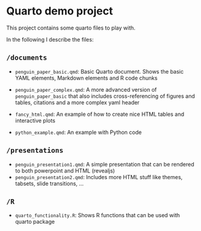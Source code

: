 # Quarto demo project

This project contains some quarto files to play with.

In the following I describe the files:

## `/documents`

- `penguin_paper_basic.qmd`: Basic Quarto document. Shows the basic YAML elements, 
Markdown elements and R code chunks

- `penguin_paper_complex.qmd`: A more advanced version of `penguin_paper_basic` that also includes
cross-referencing of figures and tables, citations and a more complex yaml header

- `fancy_html.qmd`: An example of how to create nice HTML tables and interactive plots

- `python_example.qmd`: An example with Python code

## `/presentations`

- `penguin_presentation1.qmd`: A simple presentation that can be rendered to both powerpoint and HTML (revealjs)
- `penguin_presentation2.qmd`: Includes more HTML stuff like themes, tabsets, slide transitions, ...

## `/R`

- `quarto_functionality.R`: Shows R functions that can be used with quarto package